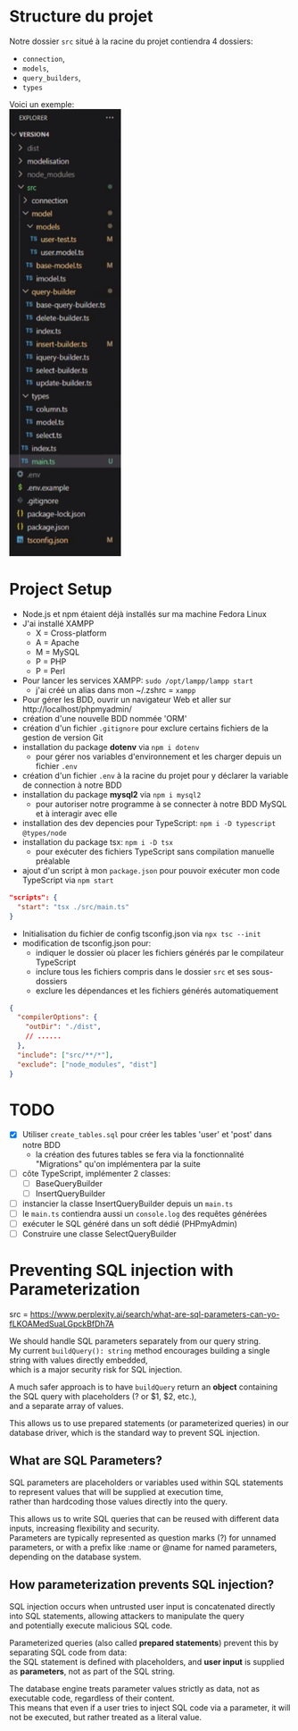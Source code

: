 # Structure du projet

Notre dossier `src` situé à la racine du projet contiendra 4 dossiers:
- `connection`,
- `models`,
- `query_builders`,
- `types` 

Voici un exemple:  
<img src="assets/project_struct.png" alt="project structure" width="200" height="800">

# Project Setup

- Node.js et npm étaient déjà installés sur ma machine Fedora Linux
- J'ai installé XAMPP 
  - X = Cross-platform 
  - A = Apache 
  - M = MySQL 
  - P = PHP
  - P = Perl
- Pour lancer les services XAMPP: `sudo /opt/lampp/lampp start`
  - j'ai créé un alias dans mon ~/.zshrc = `xampp`
- Pour gérer les BDD, ouvrir un navigateur Web et aller sur http://localhost/phpmyadmin/
- création d'une nouvelle BDD nommée 'ORM'
- création d'un fichier `.gitignore` pour exclure certains fichiers de la gestion de version Git 
- installation du package **dotenv** via `npm i dotenv` 
  - pour gérer nos variables d'environnement et les charger depuis un fichier `.env`
- création d'un fichier `.env` à la racine du projet pour y déclarer la variable de connection à notre BDD
- installation du package **mysql2** via `npm i mysql2`
  - pour autoriser notre programme à se connecter à notre BDD MySQL et à interagir avec elle
- installation des dev depencies pour TypeScript: `npm i -D typescript @types/node`
- installation du package tsx: `npm i -D tsx`
  - pour exécuter des fichiers TypeScript sans compilation manuelle préalable
- ajout d'un script à mon `package.json` pour pouvoir exécuter mon code TypeScript via `npm start`
```json
"scripts": {
  "start": "tsx ./src/main.ts"
}
```
- Initialisation du fichier de config tsconfig.json via `npx tsc --init`
- modification de tsconfig.json pour: 
  - indiquer le dossier où placer les fichiers générés par le compilateur TypeScript 
  - inclure tous les fichiers compris dans le dossier `src` et ses sous-dossiers
  - exclure les dépendances et les fichiers générés automatiquement
```json
{
  "compilerOptions": {
    "outDir": "./dist",
    // ......
  },
  "include": ["src/**/*"],
  "exclude": ["node_modules", "dist"]
}
```

# TODO

- [x] Utiliser `create_tables.sql` pour créer les tables 'user' et 'post' dans notre BDD
  - la création des futures tables se fera via la fonctionnalité "Migrations" qu'on implémentera par la suite
- [ ] côte TypeScript, implémenter 2 classes: 
  - [ ] BaseQueryBuilder 
  - [ ] InsertQueryBuilder
- [ ] instancier la classe InsertQueryBuilder depuis un `main.ts` 
- [ ] le `main.ts` contiendra aussi un `console.log` des requêtes générées
- [ ] exécuter le SQL généré dans un soft dédié (PHPmyAdmin)
- [ ] Construire une classe SelectQueryBuilder

# Preventing SQL injection with Parameterization

src = https://www.perplexity.ai/search/what-are-sql-parameters-can-yo-fLKOAMedSuaLGpckBfDh7A  

We should handle SQL parameters separately from our query string.  
My current `buildQuery(): string` method encourages building a single string with values directly embedded,  
which is a major security risk for SQL injection.  

A much safer approach is to have `buildQuery` return an **object** containing the SQL query with placeholders (? or $1, $2, etc.),  
and a separate array of values.  

This allows us to use prepared statements (or parameterized queries) in our database driver, which is the standard way to prevent SQL injection.

## What are SQL Parameters?

SQL parameters are placeholders or variables used within SQL statements to represent values that will be supplied at execution time,  
rather than hardcoding those values directly into the query.   

This allows us to write SQL queries that can be reused with different data inputs, increasing flexibility and security.   
Parameters are typically represented as question marks (?) for unnamed parameters, or with a prefix like :name or @name for named parameters,  
depending on the database system.

## How parameterization prevents SQL injection?

SQL injection occurs when untrusted user input is concatenated directly into SQL statements, allowing attackers to manipulate the query  
and potentially execute malicious SQL code.  

Parameterized queries (also called **prepared statements**) prevent this by separating SQL code from data:   
the SQL statement is defined with placeholders, and **user input** is supplied as **parameters**, not as part of the SQL string.  

The database engine treats parameter values strictly as data, not as executable code, regardless of their content.  
This means that even if a user tries to inject SQL code via a parameter, it will not be executed, but rather treated as a literal value.